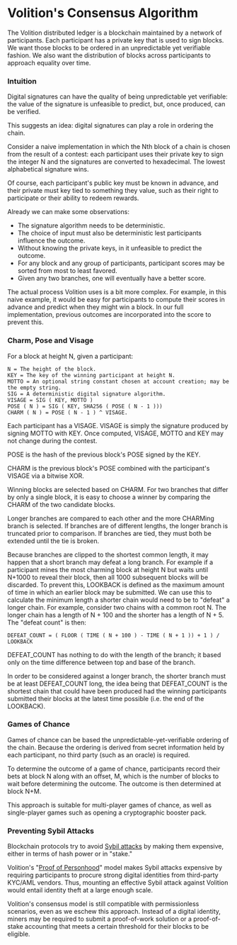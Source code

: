 # Volition's Consensus Algorithm

The Volition distributed ledger is a blockchain maintained by a network of participants. Each participant has a private key that is used to sign blocks. We want those blocks to be ordered in an unpredictable yet verifiable fashion. We also want the distribution of blocks across participants to approach equality over time.  

### Intuition

Digital signatures can have the quality of being unpredictable yet verifiable: the value of the signature is unfeasible to predict, but, once produced, can be verified.

This suggests an idea: digital signatures can play a role in ordering the chain.

Consider a naive implementation in which the Nth block of a chain is chosen from the result of a contest: each participant uses their private key to sign the integer N and the signatures are converted to hexadecimal. The lowest alphabetical signature wins.

Of course, each participant's public key must be known in advance, and their private must key tied to something they value, such as their right to participate or their ability to redeem rewards.

Already we can make some observations:

- The signature algorithm needs to be deterministic.
- The choice of input must also be deterministic lest participants influence the outcome.
- Without knowing the private keys, in it unfeasible to predict the outcome.
- For any block and any group of participants, participant scores may be sorted from most to least favored.
- Given any two branches, one will eventually have a better score.

The actual process Volition uses is a bit more complex. For example, in this naive example, it would be easy for participants to compute their scores in advance and predict when they might win a block. In our full implementation, previous outcomes are incorporated into the score to prevent this.

### Charm, Pose and Visage

For a block at height N, given a participant:

```
N = The height of the block.
KEY = The key of the winning participant at height N.
MOTTO = An optional string constant chosen at account creation; may be the empty string.
SIG = A deterministic digital signature algorithm.
VISAGE = SIG ( KEY, MOTTO )
POSE ( N ) = SIG ( KEY, SHA256 ( POSE ( N - 1 )))
CHARM ( N ) = POSE ( N - 1 ) ^ VISAGE.
```

Each participant has a VISAGE. VISAGE is simply the signature produced by signing MOTTO with KEY. Once computed, VISAGE, MOTTO and KEY may not change during the contest.

POSE is the hash of the previous block's POSE signed by the KEY.

CHARM is the previous block's POSE combined with the participant's VISAGE via a bitwise XOR.

Winning blocks are selected based on CHARM. For two branches that differ by only a single block, it is easy to choose a winner by comparing the CHARM of the two candidate blocks.

Longer branches are compared to each other and the more CHARMing branch is selected. If branches are of different lengths, the longer branch is truncated prior to comparison. If branches are tied, they must both be extended until the tie is broken.

Because branches are clipped to the shortest common length, it may happen that a short branch may defeat a long branch. For example if a participant mines the most charming block at height N but waits until N+1000 to reveal their block, then all 1000 subsequent blocks will be discarded. To prevent this, LOOKBACK is defined as the maximum amount of time in which an earlier block may be submitted. We can use this to calculate the minimum length a shorter chain would need to be to "defeat" a longer chain. For example, consider two chains with a common root N. The longer chain has a length of N + 100 and the shorter has a length of N + 5. The "defeat count" is then:

```
DEFEAT_COUNT = ( FLOOR ( TIME ( N + 100 ) - TIME ( N + 1 )) + 1 ) / LOOKBACK
```

DEFEAT_COUNT has nothing to do with the length of the branch; it based only on the time difference between top and base of the branch.

In order to be considered against a longer branch, the shorter branch must be at least DEFEAT_COUNT long, the idea being that DEFEAT_COUNT is the shortest chain that could have been produced had the winning participants submitted their blocks at the latest time possible (i.e. the end of the LOOKBACK).

### Games of Chance

Games of chance can be based the unpredictable-yet-verifiable ordering of the chain. Because the ordering is derived from secret information held by each participant, no third party (such as an oracle) is required.

To determine the outcome of a game of chance, participants record their bets at block N along with an offset, M, which is the number of blocks to wait before determining the outcome. The outcome is then determined at block N+M.

This approach is suitable for multi-player games of chance, as well as single-player games such as opening a cryptographic booster pack.

### Preventing Sybil Attacks

Blockchain protocols try to avoid [Sybil attacks](https://en.wikipedia.org/wiki/Sybil_attack) by making them expensive, either in terms of hash power or in "stake."

Volition's "[Proof of Personhood](https://en.wikipedia.org/wiki/Proof_of_personhood)" model makes Sybil attacks expensive by requiring participants to procure strong digital identities from third-party KYC/AML vendors. Thus, mounting an effective Sybil attack against Volition would entail identity theft at a large enough scale.

Volition's consensus model is still compatible with permissionless scenarios, even as we eschew this approach. Instead of a digital identity, miners may be required to submit a proof-of-work solution or a proof-of-stake accounting that meets a certain threshold for their blocks to be eligible.
